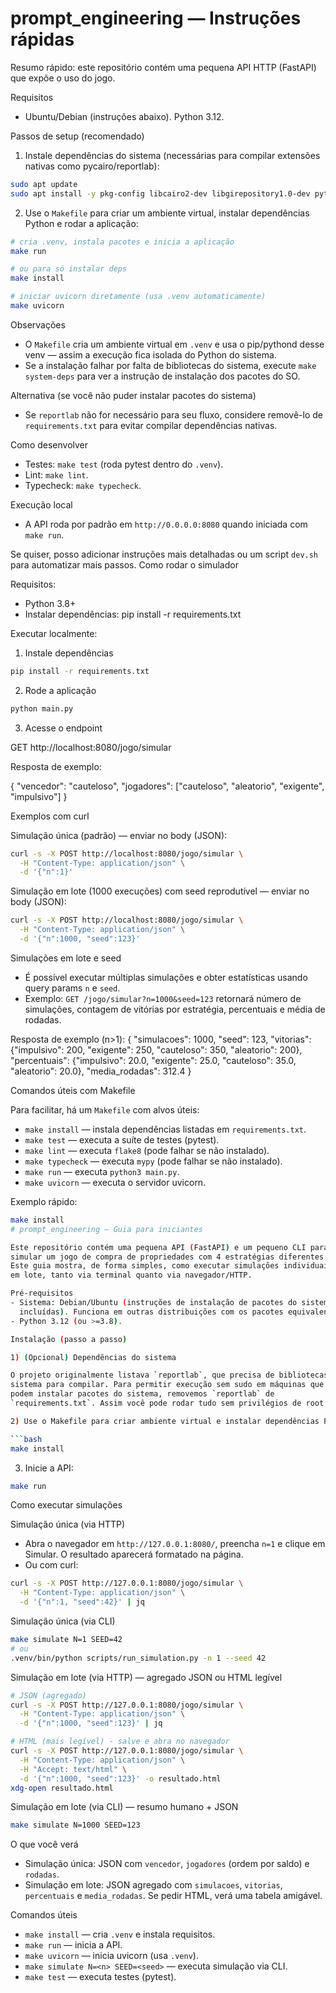 # prompt_engineering — Instruções rápidas

Resumo rápido: este repositório contém uma pequena API HTTP (FastAPI) que expõe o uso do jogo.

Requisitos
- Ubuntu/Debian (instruções abaixo). Python 3.12.

Passos de setup (recomendado)

1) Instale dependências do sistema (necessárias para compilar extensões nativas como pycairo/reportlab):

```bash
sudo apt update
sudo apt install -y pkg-config libcairo2-dev libgirepository1.0-dev python3-dev build-essential
```

2) Use o `Makefile` para criar um ambiente virtual, instalar dependências Python e rodar a aplicação:

```bash
# cria .venv, instala pacotes e inicia a aplicação
make run

# ou para só instalar deps
make install

# iniciar uvicorn diretamente (usa .venv automaticamente)
make uvicorn
```

Observações
- O `Makefile` cria um ambiente virtual em `.venv` e usa o pip/pythond desse venv — assim a execução fica isolada do Python do sistema.
- Se a instalação falhar por falta de bibliotecas do sistema, execute `make system-deps` para ver a instrução de instalação dos pacotes do SO.

Alternativa (se você não puder instalar pacotes do sistema)
- Se `reportlab` não for necessário para seu fluxo, considere removê-lo de `requirements.txt` para evitar compilar dependências nativas.

Como desenvolver
- Testes: `make test` (roda pytest dentro do `.venv`).
- Lint: `make lint`.
- Typecheck: `make typecheck`.

Execução local
- A API roda por padrão em `http://0.0.0.0:8080` quando iniciada com `make run`.

Se quiser, posso adicionar instruções mais detalhadas ou um script `dev.sh` para automatizar mais passos.
Como rodar o simulador

Requisitos:
- Python 3.8+
- Instalar dependências: pip install -r requirements.txt

Executar localmente:

1. Instale dependências

```bash
pip install -r requirements.txt
```

2. Rode a aplicação

```bash
python main.py
```

3. Acesse o endpoint

GET http://localhost:8080/jogo/simular

Resposta de exemplo:

{
    "vencedor": "cauteloso",
    "jogadores": ["cauteloso", "aleatorio", "exigente", "impulsivo"]
}

Exemplos com curl

Simulação única (padrão) — enviar no body (JSON):

```bash
curl -s -X POST http://localhost:8080/jogo/simular \
  -H "Content-Type: application/json" \
  -d '{"n":1}'
```

Simulação em lote (1000 execuções) com seed reprodutível — enviar no body (JSON):

```bash
curl -s -X POST http://localhost:8080/jogo/simular \
  -H "Content-Type: application/json" \
  -d '{"n":1000, "seed":123}'
```

Simulações em lote e seed

- É possível executar múltiplas simulações e obter estatísticas usando query params `n` e `seed`.
- Exemplo: `GET /jogo/simular?n=1000&seed=123` retornará número de simulações, contagem de vitórias por estratégia, percentuais e média de rodadas.

Resposta de exemplo (n>1):
{
  "simulacoes": 1000,
  "seed": 123,
  "vitorias": {"impulsivo": 200, "exigente": 250, "cauteloso": 350, "aleatorio": 200},
  "percentuais": {"impulsivo": 20.0, "exigente": 25.0, "cauteloso": 35.0, "aleatorio": 20.0},
  "media_rodadas": 312.4
}

Comandos úteis com Makefile

Para facilitar, há um `Makefile` com alvos úteis:

- `make install` — instala dependências listadas em `requirements.txt`.
- `make test` — executa a suíte de testes (pytest).
- `make lint` — executa `flake8` (pode falhar se não instalado).
- `make typecheck` — executa `mypy` (pode falhar se não instalado).
- `make run` — executa `python3 main.py`.
- `make uvicorn` — executa o servidor uvicorn.

Exemplo rápido:

```bash
make install
# prompt_engineering — Guia para iniciantes

Este repositório contém uma pequena API (FastAPI) e um pequeno CLI para
simular um jogo de compra de propriedades com 4 estratégias diferentes.
Este guia mostra, de forma simples, como executar simulações individuais e
em lote, tanto via terminal quanto via navegador/HTTP.

Pré-requisitos
- Sistema: Debian/Ubuntu (instruções de instalação de pacotes do sistema
  incluídas). Funciona em outras distribuições com os pacotes equivalentes.
- Python 3.12 (ou >=3.8).

Instalação (passo a passo)

1) (Opcional) Dependências do sistema

O projeto originalmente listava `reportlab`, que precisa de bibliotecas do
sistema para compilar. Para permitir execução sem sudo em máquinas que não
podem instalar pacotes do sistema, removemos `reportlab` de
`requirements.txt`. Assim você pode rodar tudo sem privilégios de root.

2) Use o Makefile para criar ambiente virtual e instalar dependências Python:

```bash
make install
```

3) Inicie a API:

```bash
make run
```

Como executar simulações

Simulação única (via HTTP)
- Abra o navegador em `http://127.0.0.1:8080/`, preencha `n=1` e clique em
  Simular. O resultado aparecerá formatado na página.
- Ou com curl:

```bash
curl -s -X POST http://127.0.0.1:8080/jogo/simular \
  -H "Content-Type: application/json" \
  -d '{"n":1, "seed":42}' | jq
```

Simulação única (via CLI)

```bash
make simulate N=1 SEED=42
# ou
.venv/bin/python scripts/run_simulation.py -n 1 --seed 42
```

Simulação em lote (via HTTP) — agregado JSON ou HTML legível

```bash
# JSON (agregado)
curl -s -X POST http://127.0.0.1:8080/jogo/simular \
  -H "Content-Type: application/json" \
  -d '{"n":1000, "seed":123}' | jq

# HTML (mais legível) - salve e abra no navegador
curl -s -X POST http://127.0.0.1:8080/jogo/simular \
  -H "Content-Type: application/json" \
  -H "Accept: text/html" \
  -d '{"n":1000, "seed":123}' -o resultado.html
xdg-open resultado.html
```

Simulação em lote (via CLI) — resumo humano + JSON

```bash
make simulate N=1000 SEED=123
```

O que você verá
- Simulação única: JSON com `vencedor`, `jogadores` (ordem por saldo) e
  `rodadas`.
- Simulação em lote: JSON agregado com `simulacoes`, `vitorias`, `percentuais`
  e `media_rodadas`. Se pedir HTML, verá uma tabela amigável.

Comandos úteis
- `make install` — cria `.venv` e instala requisitos.
- `make run` — inicia a API.
- `make uvicorn` — inicia uvicorn (usa `.venv`).
- `make simulate N=<n> SEED=<seed>` — executa simulação via CLI.
- `make test` — executa testes (pytest).

